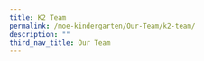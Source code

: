 ```yaml
---
title: K2 Team
permalink: /moe-kindergarten/Our-Team/k2-team/
description: ""
third_nav_title: Our Team
---
```

